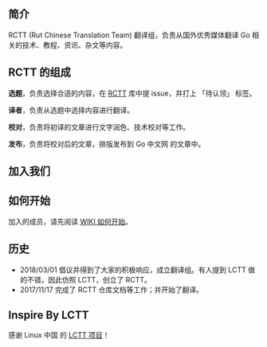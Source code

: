 简介
-------------------------------

RCTT (Rut Chinese Translation Team) 翻译组，负责从国外优秀媒体翻译 Go 相关的技术、教程、资讯、杂文等内容。



RCTT 的组成
-------------------------------

**选题**，负责选择合适的内容，在 [RCTT](https://github.com/RCTT/TranslateProject) 库中提 issue，并打上 「待认领」 标签。

**译者**，负责从选题中选择内容进行翻译。

**校对**，负责将初译的文章进行文字润色、技术校对等工作。

**发布**，负责将校对后的文章，排版发布到 Go 中文网 的文章中。

加入我们
-------------------------------


如何开始
-------------------------------

加入的成员，请先阅读 [WIKI 如何开始](https://github.com/RCTT/TranslateProject/wiki)。

历史
-------------------------------

* 2018/03/01 倡议并得到了大家的积极响应，成立翻译组。有人提到 LCTT 做的不错，因此仿照 LCTT，创立了 RCTT。
* 2017/11/17 完成了 RCTT 仓库文档等工作；并开始了翻译。

## Inspire By LCTT

感谢 Linux 中国 的 [LCTT 项目](https://github.com/LCTT/TranslateProject)！
